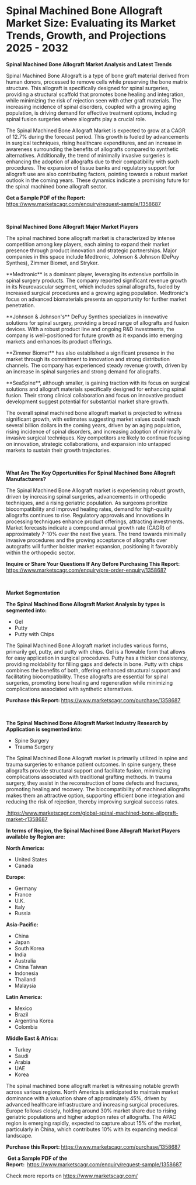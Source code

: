 <p><h1>Spinal Machined Bone Allograft Market Size: Evaluating its Market Trends, Growth, and Projections 2025 - 2032</h1></p><p><strong>Spinal Machined Bone Allograft Market Analysis and Latest Trends</strong></p>
<p><p>Spinal Machined Bone Allograft is a type of bone graft material derived from human donors, processed to remove cells while preserving the bone matrix structure. This allograft is specifically designed for spinal surgeries, providing a structural scaffold that promotes bone healing and integration, while minimizing the risk of rejection seen with other graft materials. The increasing incidence of spinal disorders, coupled with a growing aging population, is driving demand for effective treatment options, including spinal fusion surgeries where allografts play a crucial role.</p><p>The Spinal Machined Bone Allograft Market is expected to grow at a CAGR of 12.7% during the forecast period. This growth is fueled by advancements in surgical techniques, rising healthcare expenditures, and an increase in awareness surrounding the benefits of allografts compared to synthetic alternatives. Additionally, the trend of minimally invasive surgeries is enhancing the adoption of allografts due to their compatibility with such procedures. The expansion of tissue banks and regulatory support for allograft use are also contributing factors, pointing towards a robust market outlook in the coming years. These dynamics indicate a promising future for the spinal machined bone allograft sector.</p></p>
<p><strong>Get a Sample PDF of the Report:&nbsp;</strong> <a href="https://www.marketscagr.com/enquiry/request-sample/1358687?utm_campaign=2462&utm_medium=2&utm_source=Github&utm_content=ia&utm_term=22032025&utm_id=spinal-machined-bone-allograft">https://www.marketscagr.com/enquiry/request-sample/1358687</a></p>
<p>&nbsp;</p>
<p><strong>Spinal Machined Bone Allograft Major Market Players</strong></p>
<p><p>The spinal machined bone allograft market is characterized by intense competition among key players, each aiming to expand their market presence through product innovation and strategic partnerships. Major companies in this space include Medtronic, Johnson & Johnson (DePuy Synthes), Zimmer Biomet, and Stryker.</p><p>**Medtronic** is a dominant player, leveraging its extensive portfolio in spinal surgery products. The company reported significant revenue growth in its Neurovascular segment, which includes spinal allografts, fueled by increased surgical procedures and a growing aging population. Medtronic's focus on advanced biomaterials presents an opportunity for further market penetration.</p><p>**Johnson & Johnson's** DePuy Synthes specializes in innovative solutions for spinal surgery, providing a broad range of allografts and fusion devices. With a robust product line and ongoing R&D investments, the company is well-positioned for future growth as it expands into emerging markets and enhances its product offerings.</p><p>**Zimmer Biomet** has also established a significant presence in the market through its commitment to innovation and strong distribution channels. The company has experienced steady revenue growth, driven by an increase in spinal surgeries and strong demand for allografts.</p><p>**SeaSpine**, although smaller, is gaining traction with its focus on surgical solutions and allograft materials specifically designed for enhancing spinal fusion. Their strong clinical collaboration and focus on innovative product development suggest potential for substantial market share growth.</p><p>The overall spinal machined bone allograft market is projected to witness significant growth, with estimates suggesting market values could reach several billion dollars in the coming years, driven by an aging population, rising incidence of spinal disorders, and increasing adoption of minimally invasive surgical techniques. Key competitors are likely to continue focusing on innovation, strategic collaborations, and expansion into untapped markets to sustain their growth trajectories.</p></p>
<p>&nbsp;</p>
<p><strong>What Are The Key Opportunities For Spinal Machined Bone Allograft Manufacturers?</strong></p>
<p><p>The Spinal Machined Bone Allograft market is experiencing robust growth, driven by increasing spinal surgeries, advancements in orthopedic techniques, and a rising geriatric population. As surgeons prioritize biocompatibility and improved healing rates, demand for high-quality allografts continues to rise. Regulatory approvals and innovations in processing techniques enhance product offerings, attracting investments. Market forecasts indicate a compound annual growth rate (CAGR) of approximately 7-10% over the next five years. The trend towards minimally invasive procedures and the growing acceptance of allografts over autografts will further bolster market expansion, positioning it favorably within the orthopedic sector.</p></p>
<p><strong>Inquire or Share Your Questions If Any Before Purchasing This Report:</strong> <a href="https://www.marketscagr.com/enquiry/pre-order-enquiry/1358687?utm_campaign=2462&utm_medium=2&utm_source=Github&utm_content=ia&utm_term=22032025&utm_id=spinal-machined-bone-allograft">https://www.marketscagr.com/enquiry/pre-order-enquiry/1358687</a></p>
<p>&nbsp;</p>
<p><strong>Market Segmentation</strong></p>
<p><strong>The Spinal Machined Bone Allograft Market Analysis by types is segmented into:</strong></p>
<p><ul><li>Gel</li><li>Putty</li><li>Putty with Chips</li></ul></p>
<p><p>The Spinal Machined Bone Allograft market includes various forms, primarily gel, putty, and putty with chips. Gel is a flowable form that allows for easy application in surgical procedures. Putty has a thicker consistency, providing moldability for filling gaps and defects in bone. Putty with chips combines the benefits of both, offering enhanced structural support and facilitating biocompatibility. These allografts are essential for spinal surgeries, promoting bone healing and regeneration while minimizing complications associated with synthetic alternatives.</p></p>
<p><strong>Purchase this Report:&nbsp;</strong><a href="https://www.marketscagr.com/purchase/1358687?utm_campaign=2462&utm_medium=2&utm_source=Github&utm_content=ia&utm_term=22032025&utm_id=spinal-machined-bone-allograft">https://www.marketscagr.com/purchase/1358687</a></p>
<p>&nbsp;</p>
<p><strong>The Spinal Machined Bone Allograft Market Industry Research by Application is segmented into:</strong></p>
<p><ul><li>Spine Surgery</li><li>Trauma Surgery</li></ul></p>
<p><p>The Spinal Machined Bone Allograft market is primarily utilized in spine and trauma surgeries to enhance patient outcomes. In spine surgery, these allografts provide structural support and facilitate fusion, minimizing complications associated with traditional grafting methods. In trauma surgery, they assist in the reconstruction of bone defects and fractures, promoting healing and recovery. The biocompatibility of machined allografts makes them an attractive option, supporting efficient bone integration and reducing the risk of rejection, thereby improving surgical success rates.</p></p>
<p><a href="https://www.marketscagr.com/global-spinal-machined-bone-allograft-market-r1358687?utm_campaign=2462&utm_medium=2&utm_source=Github&utm_content=ia&utm_term=22032025&utm_id=spinal-machined-bone-allograft">&nbsp;https://www.marketscagr.com/global-spinal-machined-bone-allograft-market-r1358687</a></p>
<p><strong>In terms of Region, the Spinal Machined Bone Allograft Market Players available by Region are:</strong></p>
<p>
    <p> <strong> North America: </strong>
        <ul>
            <li>United States</li>
            <li>Canada</li>
        </ul>
        </p> 
    <p> <strong> Europe: </strong>
        <ul>
            <li>Germany</li>
            <li>France</li>
            <li>U.K.</li>
            <li>Italy</li>
            <li>Russia</li>
        </ul>
        </p> 
    <p> <strong> Asia-Pacific: </strong>
        <ul>
            <li>China</li>
            <li>Japan</li>
            <li>South Korea</li>
            <li>India</li>
            <li>Australia</li>
            <li>China Taiwan</li>
            <li>Indonesia</li>
            <li>Thailand</li>
            <li>Malaysia</li>
        </ul>
        </p> 
    <p> <strong> Latin America: </strong>
        <ul>
            <li>Mexico</li>
            <li>Brazil</li>
            <li>Argentina Korea</li>
            <li>Colombia</li>
        </ul>
        </p> 
    <p> <strong> Middle East & Africa: </strong>
        <ul>
            <li>Turkey</li>
            <li>Saudi</li>
            <li>Arabia</li>
            <li>UAE</li>
            <li>Korea</li>
        </ul>
    </p>
    </p>
<p><p>The spinal machined bone allograft market is witnessing notable growth across various regions. North America is anticipated to maintain market dominance with a valuation share of approximately 45%, driven by advanced healthcare infrastructure and increasing surgical procedures. Europe follows closely, holding around 30% market share due to rising geriatric populations and higher adoption rates of allografts. The APAC region is emerging rapidly, expected to capture about 15% of the market, particularly in China, which contributes 10% with its expanding medical landscape.</p></p>
<p><strong>Purchase this Report: </strong><a href="https://www.marketscagr.com/purchase/1358687?utm_campaign=2462&utm_medium=2&utm_source=Github&utm_content=ia&utm_term=22032025&utm_id=spinal-machined-bone-allograft">https://www.marketscagr.com/purchase/1358687</a></p>
<p>&nbsp;<strong>Get a Sample PDF of the Report:&nbsp;&nbsp;</strong><a href="https://www.marketscagr.com/enquiry/request-sample/1358687?utm_campaign=2462&utm_medium=2&utm_source=Github&utm_content=ia&utm_term=22032025&utm_id=spinal-machined-bone-allograft">https://www.marketscagr.com/enquiry/request-sample/1358687</a></p>
<p><strong></strong></p>
<p>Check more reports on <a href="https://www.marketscagr.com/?utm_campaign=2462&utm_medium=2&utm_source=Github&utm_content=ia&utm_term=22032025&utm_id=spinal-machined-bone-allograft">https://www.marketscagr.com/</a></p>